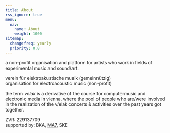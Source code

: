 ```yaml
---
title: About
rss_ignore: true
menu:
  nav:
    name: About
    weight: 1000
sitemap:
  changefreq: yearly
  priority: 0.8
---
```

a non-profit organisation and platform for artists who work in fields of experimental music and sound/art.

verein für elektroakustische musik (gemeinnützig)  
organisation for electroacoustic music (non-profit)

the term _velak_ is a derivative of the course for computermusic and electronic media in vienna,
where the pool of people who are/were involved in the realization of the v/elak concerts & activities over the past years got together.

ZVR: 229137709  
supported by: BKA, [MA7](https://www.wien.gv.at/kultur/abteilung/), SKE  

